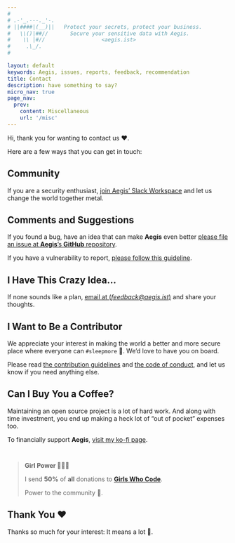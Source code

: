 ```yaml
---
#
# .-'_.---._'-.
# ||####|(__)||   Protect your secrets, protect your business.
#   \\()|##//       Secure your sensitive data with Aegis.
#    \\ |#//                  <aegis.ist>
#     .\_/.
#

layout: default
keywords: Aegis, issues, reports, feedback, recommendation
title: Contact
description: have something to say?
micro_nav: true
page_nav:
  prev:
    content: Miscellaneous
    url: '/misc'
---
```


Hi, thank you for wanting to contact us ❤️.

Here are a few ways that you can get in touch:

## Community

If you are a security enthusiast, [join Aegis’ Slack Workspace][slack]
and let us change the world together metal.

## Comments and Suggestions

If you found a bug, have an idea that can make **Aegis** even better
[please file an issue at **Aegis**’s **GitHub** repository][ticket].

If you have a vulnerability to report, [please follow this guideline][vuln].

[vuln]: https://github.com/zerotohero-dev/aegis/blob/main/SECURITY.md

## I Have This Crazy Idea…

If none sounds like a plan, [email at (*feedback@aegis.ist*)][email] and share
your thoughts.

## I Want to Be a Contributor

We appreciate your interest in making the world a better and more secure place
where everyone can `#sleepmore` 🤗. We’d love to have you on board.

Please read [the contribution guidelines][contributing] and 
[the code of conduct][code-of-conduct], and let us know if you need anything 
else.

[contributing]: https://github.com/zerotohero-dev/aegis/blob/main/CONTRIBUTING.md
[code-of-conduct]: https://github.com/zerotohero-dev/aegis/blob/main/CODE_OF_CONDUCT.md

## Can I Buy You a Coffee?

Maintaining an open source project is a lot of hard work. And along with time
investment, you end up making a heck lot of “out of pocket” expenses too.

To financially support **Aegis**, [visit my ko-fi page][ko-fi].

<div style="margin-top:3em"></div>

> **Girl Power 🦸🏾‍♀️**
> 
> I send **50%** of **all** donations to [**Girls Who Code**][girls-who-code].
> 
> Power to the community 🤘.

## Thank You  ❤️

Thanks so much for your interest: It means a lot 🙏.

[ticket]: https://github.com/zerotohero-dev/aegis/issues/new/choose
[slack]: https://join.slack.com/t/aegis-6n41813/shared_invite/zt-1myzqdi6t-jTvuRd1zDLbHX0gN8VkCqg
[email]: mailto:feedback@aegis.ist
[ko-fi]: https://ko-fi.com/volkanozcelik
[girls-who-code]: https://girlswhocode.com/
